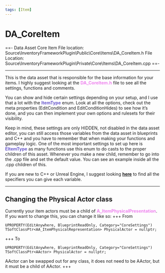 ```yaml
---
tags: [Item]
---
```


# DA_CoreItem
==- Data Asset Core Item
File location: Source\InventoryFrameworkPlugin\Public\Core\Items\DA_CoreItem.h
File Location: Source\InventoryFrameworkPlugin\Private\Core\Items\DA_CoreItem.cpp
==-

---

This is the data asset that is responsible for the base information for your items. I highly suggest looking at the <span style="color:violet">**DA_CoreItem.h**</span> file to see all the settings, functions and comments.

You can show and hide certain settings depending on your setup, and I use that a lot with the <span style="color:slateblue">**ItemType**</span> enum. Look at all the options, check out the meta properties (EditCondition and EditConditionHides) to see how it’s done, and you can then implement your own options and rulesets for their visibility.

Keep in mind, these settings are only HIDDEN, not disabled in the data asset editor, you can still access those variables from the data asset in blueprints and C++ and you have to remember that when making your functions and gameplay logic.
One of the most important settings to set up here is <span style="color:slateblue">**EItemType**</span> as many functions use this enum to do casts to the proper children of this asset. Whenever you make a new child, remember to go into the .cpp file and set the default value. You can see an example inside all the .cpp children of this.

If you are new to C++ or Unreal Engine, I suggest looking <a href="https://benui.ca/unreal/uproperty/" target="_blank">**here**</a> to find all the specifiers you can give each variable.

---
## Changing the Physical Actor class
Currently your item actors must be a child of <span style="color:violet">**A_ItemPhysicalPresentation**</span>. If you want to change this, you can change it like so:
+++ From
```
UPROPERTY(EditAnywhere, BlueprintReadOnly, Category="CoreSettings")
TSoftClassPtr<AA_ItemPhysicalRepresentation> PhysicalActor = nullptr;
```
+++ To
```
UPROPERTY(EditAnywhere, BlueprintReadOnly, Category="CoreSettings")
TSoftClassPtr<AActor> PhysicalActor = nullptr;
```
AActor can be swapped out for any class, it does not need to be AActor, but it must be a child of AActor.
+++
